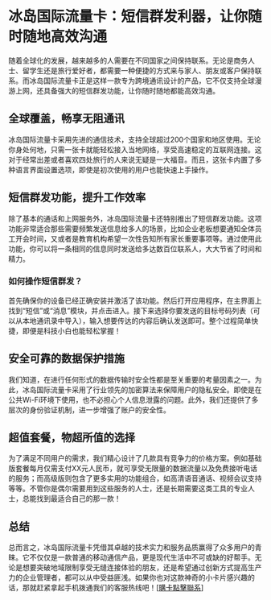 # 冰岛国际流量卡：短信群发利器，让你随时随地高效沟通

随着全球化的发展，越来越多的人需要在不同国家之间保持联系。无论是商务人士、留学生还是旅行爱好者，都需要一种便捷的方式来与家人、朋友或客户保持联系。而冰岛国际流量卡正是这样一款专为跨境通讯设计的产品，它不仅支持全球漫游上网，还具备强大的短信群发功能，让你随时随地都能高效沟通。

## 全球覆盖，畅享无阻通讯

冰岛国际流量卡采用先进的通信技术，支持全球超过200个国家和地区使用。无论你身处何地，只需一张卡就能轻松接入当地网络，享受高速稳定的互联网连接。这对于经常出差或者喜欢四处旅行的人来说无疑是一大福音。而且，这张卡内置了多种语言界面设置选项，即使是初次使用的用户也能快速上手操作。

## 短信群发功能，提升工作效率

除了基本的通话和上网服务外，冰岛国际流量卡还特别推出了短信群发功能。这项功能非常适合那些需要频繁发送信息给多人的场景，比如企业老板想要通知全体员工开会时间，又或者是教育机构希望一次性告知所有家长重要事项等。通过使用此功能，你可以将一条相同的信息同时发送给多达数百位联系人，大大节省了时间和精力。

### 如何操作短信群发？

首先确保你的设备已经正确安装并激活了该功能。然后打开应用程序，在主界面上找到“短信”或“消息”模块，并点击进入。接下来选择你要发送的目标号码列表（可以从本地通讯录中导入），输入想要传达的内容后确认发送即可。整个过程简单快捷，即便是科技小白也能轻松掌握！

## 安全可靠的数据保护措施

我们知道，在进行任何形式的数据传输时安全性都是至关重要的考量因素之一。为此，冰岛国际流量卡采用了行业领先的加密算法来保障用户的隐私安全。即使是在公共Wi-Fi环境下使用，也不必担心个人信息泄露的问题。此外，我们还提供了多层次的身份验证机制，进一步增强了账户的安全性。

## 超值套餐，物超所值的选择

为了满足不同用户的需求，我们精心设计了几款具有竞争力的价格方案。例如基础版套餐每月仅需支付XX元人民币，就可享受无限量的数据流量以及免费接听电话的服务；而高级版则包含了更多实用的功能组合，如高清语音通话、视频会议支持等等。不管你是偶尔需要用到这些服务的人士，还是长期需要这类工具的专业人士，总能找到最适合自己的那一款！

## 总结

总而言之，冰岛国际流量卡凭借其卓越的技术实力和服务品质赢得了众多用户的青睐。它不仅仅是一款普通的移动通信产品，更是现代生活中不可或缺的好帮手。无论是想要突破地域限制享受无缝连接体验的朋友，还是希望通过创新方式提高生产力的企业管理者，都可以从中受益匪浅。如果你也对这款神奇的小卡片感兴趣的话，那就赶紧拿起手机拨通我们的客服热线吧！[[購卡點擊聯系](https://t.me/s/esim1088)]